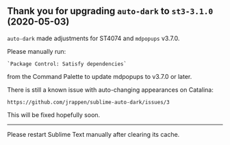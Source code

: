 Thank you for upgrading `auto-dark` to `st3-3.1.0` (2020-05-03)
---------------------------------------------------------------

`auto-dark` made adjustments for ST4074 and `mdpopups` v3.7.0.

Please manually run:

    `Package Control: Satisfy dependencies`

from the Command Palette to update mdpopups to v3.7.0 or later.

There is still a known issue with auto-changing appearances on Catalina:

    https://github.com/jrappen/sublime-auto-dark/issues/3

This will be fixed hopefully soon.

---

Please restart Sublime Text manually after clearing its cache.
